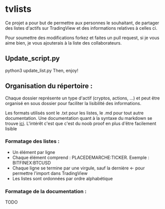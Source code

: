 # tvlists

Ce projet a pour but de permettre aux personnes le souhaitant, de partager des listes d'actifs sur TradingView et des informations relatives à celles ci.

Pour soumettre des modifications forkez et faites un pull request, si je vous aime bien, je vous ajouterais à la liste des collaborateurs.

## Update_script.py

python3 update_list.py
Then, enjoy!

## Organisation du répertoire :

Chaque dossier représente un type d'actif (cryptos, actions, ...) et peut être organisé en sous dossier pour faciliter la lisibilité des informations.

Les formats utilisés sont le .txt pour les listes, le .md pour tout autre documentation. Une documentation quant à la syntaxe du markdown se trouve [ici](https://blog.wax-o.com/2014/04/tutoriel-un-guide-pour-bien-commencer-avec-markdown/). L'intérêt c'est que c'est du noob proof en plus d'être facilement lisible

### Formatage des listes :

- Un élément par ligne
- Chaque élément comprend : PLACEDEMARCHE:TICKER. Exemple : BITFINEX:BTCUSD
- Chaque ligne se termine par une virgule, sauf la dernière <- pour permettre l'import dans TradingView
- Les listes sont ordonnées par ordre alphabétique

### Formatage de la documentation :

TODO
